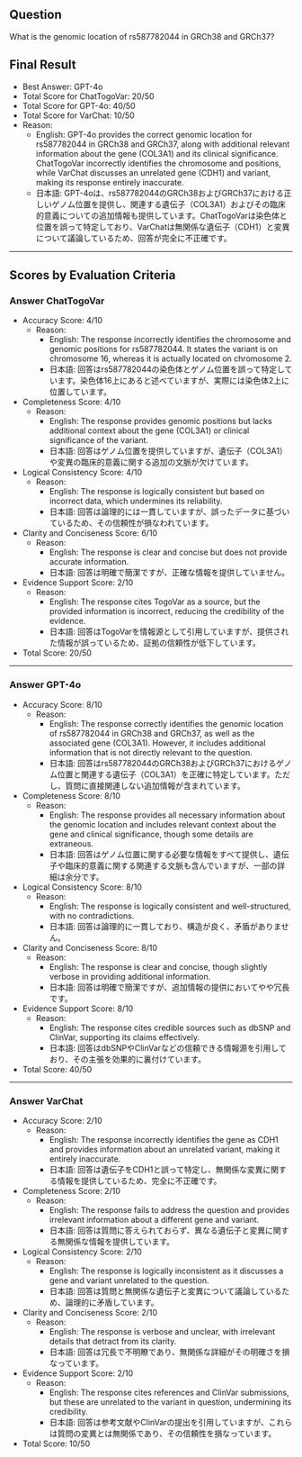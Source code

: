 ## Question

What is the genomic location of rs587782044 in GRCh38 and GRCh37?

## Final Result

- Best Answer: GPT-4o
- Total Score for ChatTogoVar: 20/50
- Total Score for GPT-4o: 40/50
- Total Score for VarChat: 10/50
- Reason:
  - English: GPT-4o provides the correct genomic location for rs587782044 in GRCh38 and GRCh37, along with additional relevant information about the gene (COL3A1) and its clinical significance. ChatTogoVar incorrectly identifies the chromosome and positions, while VarChat discusses an unrelated gene (CDH1) and variant, making its response entirely inaccurate.
  - 日本語: GPT-4oは、rs587782044のGRCh38およびGRCh37における正しいゲノム位置を提供し、関連する遺伝子（COL3A1）およびその臨床的意義についての追加情報も提供しています。ChatTogoVarは染色体と位置を誤って特定しており、VarChatは無関係な遺伝子（CDH1）と変異について議論しているため、回答が完全に不正確です。

---

## Scores by Evaluation Criteria

### Answer ChatTogoVar
- Accuracy Score: 4/10
  - Reason: 
    - English: The response incorrectly identifies the chromosome and genomic positions for rs587782044. It states the variant is on chromosome 16, whereas it is actually located on chromosome 2.
    - 日本語: 回答はrs587782044の染色体とゲノム位置を誤って特定しています。染色体16上にあると述べていますが、実際には染色体2上に位置しています。
- Completeness Score: 4/10
  - Reason: 
    - English: The response provides genomic positions but lacks additional context about the gene (COL3A1) or clinical significance of the variant.
    - 日本語: 回答はゲノム位置を提供していますが、遺伝子（COL3A1）や変異の臨床的意義に関する追加の文脈が欠けています。
- Logical Consistency Score: 4/10
  - Reason: 
    - English: The response is logically consistent but based on incorrect data, which undermines its reliability.
    - 日本語: 回答は論理的には一貫していますが、誤ったデータに基づいているため、その信頼性が損なわれています。
- Clarity and Conciseness Score: 6/10
  - Reason: 
    - English: The response is clear and concise but does not provide accurate information.
    - 日本語: 回答は明確で簡潔ですが、正確な情報を提供していません。
- Evidence Support Score: 2/10
  - Reason: 
    - English: The response cites TogoVar as a source, but the provided information is incorrect, reducing the credibility of the evidence.
    - 日本語: 回答はTogoVarを情報源として引用していますが、提供された情報が誤っているため、証拠の信頼性が低下しています。
- Total Score: 20/50

---

### Answer GPT-4o
- Accuracy Score: 8/10
  - Reason: 
    - English: The response correctly identifies the genomic location of rs587782044 in GRCh38 and GRCh37, as well as the associated gene (COL3A1). However, it includes additional information that is not directly relevant to the question.
    - 日本語: 回答はrs587782044のGRCh38およびGRCh37におけるゲノム位置と関連する遺伝子（COL3A1）を正確に特定しています。ただし、質問に直接関連しない追加情報が含まれています。
- Completeness Score: 8/10
  - Reason: 
    - English: The response provides all necessary information about the genomic location and includes relevant context about the gene and clinical significance, though some details are extraneous.
    - 日本語: 回答はゲノム位置に関する必要な情報をすべて提供し、遺伝子や臨床的意義に関する関連する文脈も含んでいますが、一部の詳細は余分です。
- Logical Consistency Score: 8/10
  - Reason: 
    - English: The response is logically consistent and well-structured, with no contradictions.
    - 日本語: 回答は論理的に一貫しており、構造が良く、矛盾がありません。
- Clarity and Conciseness Score: 8/10
  - Reason: 
    - English: The response is clear and concise, though slightly verbose in providing additional information.
    - 日本語: 回答は明確で簡潔ですが、追加情報の提供においてやや冗長です。
- Evidence Support Score: 8/10
  - Reason: 
    - English: The response cites credible sources such as dbSNP and ClinVar, supporting its claims effectively.
    - 日本語: 回答はdbSNPやClinVarなどの信頼できる情報源を引用しており、その主張を効果的に裏付けています。
- Total Score: 40/50

---

### Answer VarChat
- Accuracy Score: 2/10
  - Reason: 
    - English: The response incorrectly identifies the gene as CDH1 and provides information about an unrelated variant, making it entirely inaccurate.
    - 日本語: 回答は遺伝子をCDH1と誤って特定し、無関係な変異に関する情報を提供しているため、完全に不正確です。
- Completeness Score: 2/10
  - Reason: 
    - English: The response fails to address the question and provides irrelevant information about a different gene and variant.
    - 日本語: 回答は質問に答えられておらず、異なる遺伝子と変異に関する無関係な情報を提供しています。
- Logical Consistency Score: 2/10
  - Reason: 
    - English: The response is logically inconsistent as it discusses a gene and variant unrelated to the question.
    - 日本語: 回答は質問と無関係な遺伝子と変異について議論しているため、論理的に矛盾しています。
- Clarity and Conciseness Score: 2/10
  - Reason: 
    - English: The response is verbose and unclear, with irrelevant details that detract from its clarity.
    - 日本語: 回答は冗長で不明瞭であり、無関係な詳細がその明確さを損なっています。
- Evidence Support Score: 2/10
  - Reason: 
    - English: The response cites references and ClinVar submissions, but these are unrelated to the variant in question, undermining its credibility.
    - 日本語: 回答は参考文献やClinVarの提出を引用していますが、これらは質問の変異とは無関係であり、その信頼性を損なっています。
- Total Score: 10/50